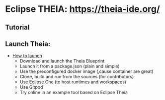 # Eclipse THEIA: https://theia-ide.org/

## Tutorial

## Launch Theia:
- [How to launch](https://eclipsesource.com/de/blogs/2019/09/25/how-to-launch-eclipse-theia/)
    - Download and launch the Theia Blueprint
    - Launch it from a package.json (plain and simple)
    - Use the preconfigured docker image (‚cause container are great)
    - Clone, build and run from the sources (for contributors)
    - Use Eclipse Che (to host runtimes and workspaces)
    - Use Gitpod
    - Try online in an example tool based on Eclipse Theia
